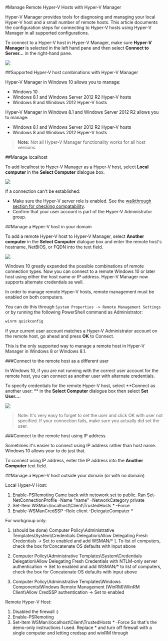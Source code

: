 #Manage Remote Hyper-V Hosts with Hyper-V Manager

Hyper-V Manager provides tools for diagnosing and managing your local Hyper-V host and a small number of remote hosts.
This article documents the configuration steps for connecting to Hyper-V hosts using Hyper-V Manager in all supported configurations.

To connect to a Hyper-V host in Hyper-V Manager, make sure **Hyper-V Manager** is selected in the left hand pane and then select **Connect to Server...** in the right-hand pane.

![](media/HyperVManager-ConnectToHost.png)

##Supported Hyper-V host combinations with Hyper-V Manager

Hyper-V Manager in Windows 10 allows you to manage:
* Windows 10
* Windows 8.1 and Windows Server 2012 R2 Hyper-V hosts
* Windows 8 and Windows 2012 Hyper-V hosts

Hyper-V Manager in Windows 8.1 and Windows Server 2012 R2 allows you to manage:
* Windows 8.1 and Windows Server 2012 R2 Hyper-V hosts
* Windows 8 and Windows 2012 Hyper-V hosts

> **Note:** Not all Hyper-V Manager functionality works for all host versions.

##Manage localhost

To add localhost to Hyper-V Manager as a Hyper-V host, select **Local computer** in the **Select Computer** dialogue box.

![](media/HyperVManager-ConnectToLocalHost.png)

If a connection can't be established:
*  Make sure the Hyper-V server role is enabled.
    See the [walkthrough section for checking compatability](../quick_start/walkthrough_compatibility.md).
*  Confirm that your user account is part of the Hyper-V Administrator group.


##Manage a Hyper-V host in your domain

To add a remote Hyper-V host to Hyper-V Manager, select **Another computer** in the **Select Computer** dialogue box and enter the remote host's hostname, NetBIOS, or FQDN into the text field.

![](media/HyperVManager-ConnectToRemoteHost.png)

Windows 10 greatly expanded the possible combinations of remote connection types.
Now you can connect to a remote Windows 10 or later host using either the host name or IP address.
Hyper-V Manager now supports alternate credentials as well.



In order to manage remote Hyper-V hosts, remote management must be enabled on both computers.

You can do this through `System Properties -> Remote Management Settings` or by running the following PowerShell command as Administrator:



``` PowerShell
winrm quickconfig
```

If your current user account matches a Hyper-V Administrator account on the remote host, go ahead and press **OK** to Connect.



This is the only supported way to manage a remote host in Hyper-V Manager in Windows 8 or Windows 8.1.


###Connect to the remote host as a different user

In Windows 10, if you are not running with the correct user account for the remote host, you can connect as another user with alternate credentials.

To specify credentials for the remote Hyper-V host, select **Connect as another user: ** in the **Select Computer** dialogue box then select **Set User...**.

![](media/HyperVManager-ConnectToRemoteHostAltCreds.png)

> Note:  It's very easy to forget to set the user and click OK with user not specified.
> If your connection fails, make sure you actually did set the user.

###Connect to the remote host using IP address

Sometimes it's easier to connect using IP address rather than host name.
Windows 10 allows your to do just that.

To connect using IP address, enter the IP address into the **Another Computer** text field.


##Manage a Hyper-V host outside your domain (or with no domain)

Local Hyper-V Host:
1.  Enable-PSRemoting
    Came back with netowork set to public.
    Ran
    Set-NetConnectionProfile -Name "name" -NetworkCategory private
2. Set-Item WSMan:\localhost\Client\TrustedHosts * -Force
3. Enable-WSManCredSSP -Role client -DelegateComputer *

For workgroup only:
1. (should be done) Computer Policy\Administrative Templates\System\Credentials Delegation\Allow Delegating Fresh Credentials → Set to enabled and add WSMAN/* ].
    To list of computers, check the box forConcatenate OS defaults with input above
    
2. Computer Policy\Administrative Templates\System\Credentials Delegation\Allow Delegating Fresh Credentials with NTLM-only server authentication → Set to enabled and add WSMAN/* to list of computers, check the box for Concatenate OS defaults with input above
3. Computer Policy\Administrative Templates\Windows Components\Windows Remote Management (WinRM)\WinRM Client\Allow CredSSP authentication → Set to enabled

Remote Hyper-V Host:
1. Disabled the firewall :)
2. Enable-PSRemoting
3. Set-Item WSMan:\localhost\Client\TrustedHosts * -Force
    So that's the demo-only instructions I used.
    Replace * and turn off firewall with a single computer and letting credssp and winRM through






